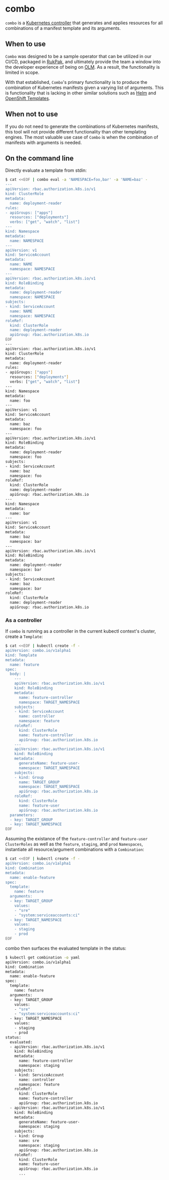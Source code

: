 # combo
`combo` is a [Kubernetes controller](https://kubernetes.io/docs/concepts/architecture/controller/) that generates and applies resources for all combinations of a manifest template and its arguments.

## When to use
`Combo` was designed to be a sample operator that can be utilized in our CI/CD, packaged in [RukPak](https://github.com/operator-framework/rukpak), and ultimately provide the team a window into the developer experience of being on [OLM](https://github.com/operator-framework/operator-lifecycle-manager). As a result, the functionality is limited in scope. 

With that established, `Combo`'s primary functionality is to produce the combination of Kubernetes manifests given a varying list of arguments. This is functionality that is lacking in other similar solutions such as [Helm](https://helm.sh/) and [OpenShift Templates](https://docs.openshift.com/container-platform/4.9/openshift_images/using-templates.html).

## When not to use
If you do not need to generate the combinations of Kubernetes manifests, this tool will not provide different functionality than other templating engines. The most valuable use case of `Combo` is when the combination of manifests with arguments is needed.
## On the command line
Directly evaluate a template from stdin:

```sh
$ cat <<EOF | combo eval -a 'NAMESPACE=foo,bar' -a 'NAME=baz' -
---
apiVersion: rbac.authorization.k8s.io/v1
kind: ClusterRole
metadata:
  name: deployment-reader
rules:
- apiGroups: ["apps"]
  resources: ["deployments"]
  verbs: ["get", "watch", "list"]
---
kind: Namespace
metadata:
  name: NAMESPACE
---
apiVersion: v1
kind: ServiceAccount
metadata:
  name: NAME
  namespace: NAMESPACE
---
apiVersion: rbac.authorization.k8s.io/v1
kind: RoleBinding
metadata:
  name: deployment-reader
  namespace: NAMESPACE
subjects:
- kind: ServiceAccount
  name: NAME
  namespace: NAMESPACE
roleRef:
  kind: ClusterRole
  name: deployment-reader
  apiGroup: rbac.authorization.k8s.io
EOF
---
apiVersion: rbac.authorization.k8s.io/v1
kind: ClusterRole
metadata:
  name: deployment-reader
rules:
- apiGroups: ["apps"]
  resources: ["deployments"]
  verbs: ["get", "watch", "list"]
---
kind: Namespace
metadata:
  name: foo
---
apiVersion: v1
kind: ServiceAccount
metadata:
  name: baz
  namespace: foo
---
apiVersion: rbac.authorization.k8s.io/v1
kind: RoleBinding
metadata:
  name: deployment-reader
  namespace: foo
subjects:
- kind: ServiceAccount
  name: baz
  namespace: foo
roleRef:
  kind: ClusterRole
  name: deployment-reader
  apiGroup: rbac.authorization.k8s.io
---
kind: Namespace
metadata:
  name: bar
---
apiVersion: v1
kind: ServiceAccount
metadata:
  name: baz
  namespace: bar
---
apiVersion: rbac.authorization.k8s.io/v1
kind: RoleBinding
metadata:
  name: deployment-reader
  namespace: bar
subjects:
- kind: ServiceAccount
  name: baz
  namespace: bar
roleRef:
  kind: ClusterRole
  name: deployment-reader
  apiGroup: rbac.authorization.k8s.io
```

### As a controller
If `combo` is running as a controller in the current kubectl context's cluster, create a `Template`:

```sh
$ cat <<EOF | kubectl create -f -
apiVersion: combo.io/v1alpha1
kind: Template
metadata:
  name: feature
spec:
  body: |
    ---
    apiVersion: rbac.authorization.k8s.io/v1
    kind: RoleBinding
    metadata:
      name: feature-controller
      namespace: TARGET_NAMESPACE
    subjects:
    - kind: ServiceAccount
      name: controller
      namespace: feature
    roleRef:
      kind: ClusterRole
      name: feature-controller
      apiGroup: rbac.authorization.k8s.io
    ---
    apiVersion: rbac.authorization.k8s.io/v1
    kind: RoleBinding
    metadata:
      generateName: feature-user-
      namespace: TARGET_NAMESPACE
    subjects:
    - kind: Group
      name: TARGET_GROUP
      namespace: TARGET_NAMESPACE
      apiGroup: rbac.authorization.k8s.io
    roleRef:
      kind: ClusterRole
      name: feature-user
      apiGroup: rbac.authorization.k8s.io
  parameters:
  - key: TARGET_GROUP
  - key: TARGET_NAMESPACE
EOF
```

Assuming the existance of the `feature-controller` and `feature-user` `ClusterRoles` as well as the `feature`, `staging`, and `prod` `Namespaces`, instantiate all resource/argument combinations with a `Combination`:

```sh
$ cat <<EOF | kubectl create -f -
apiVersion: combo.io/v1alpha1
kind: Combination
metadata:
  name: enable-feature
spec:
  template:
    name: feature
  arguments:
  - key: TARGET_GROUP
    values:
    - "sre"
    - "system:serviceaccounts:ci"
  - key: TARGET_NAMESPACE
    values:
    - staging
    - prod
EOF
```

combo then surfaces the evaluated template in the status:

```sh
$ kubectl get combination -o yaml
apiVersion: combo.io/v1alpha1
kind: Combination
metadata:
  name: enable-feature
spec:
  template:
    name: feature
  arguments:
  - key: TARGET_GROUP
    values:
    - "sre"
    - "system:serviceaccounts:ci"
  - key: TARGET_NAMESPACE
    values:
    - staging
    - prod
status:
  evaluated:
  - apiVersion: rbac.authorization.k8s.io/v1
    kind: RoleBinding
    metadata:
      name: feature-controller
      namespace: staging
    subjects:
    - kind: ServiceAccount
      name: controller
      namespace: feature
    roleRef:
      kind: ClusterRole
      name: feature-controller
      apiGroup: rbac.authorization.k8s.io
  - apiVersion: rbac.authorization.k8s.io/v1
    kind: RoleBinding
    metadata:
      generateName: feature-user-
      namespace: staging
    subjects:
    - kind: Group
      name: sre
      namespace: staging
      apiGroup: rbac.authorization.k8s.io
    roleRef:
      kind: ClusterRole
      name: feature-user
      apiGroup: rbac.authorization.k8s.io
      ...
```
